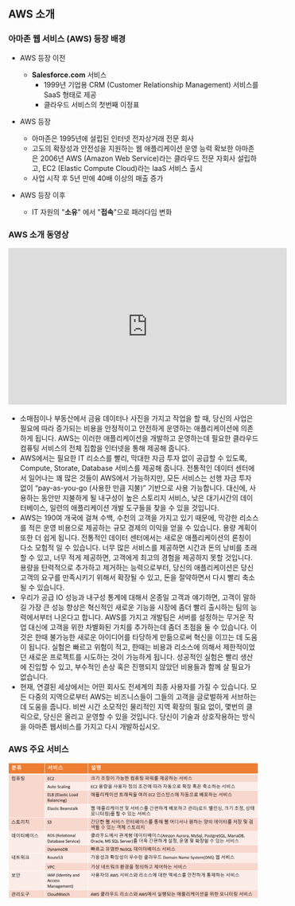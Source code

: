 ## AWS 소개

### 아마존 웹 서비스 (AWS) 등장 배경
- AWS 등장 이전 
	- **Salesforce.com** 서비스
		- 1999년 기업용 CRM (Customer Relationship Management) 서비스를 SaaS 형태로 제공
		- 클라우드 서비스의 첫번째 이정표

- AWS 등장
	- 아마존은 1995년에 설립된 인터넷 전자상거래 전문 회사
	- 고도의 확장성과 안전성을 지원하는 웹 애플리케이션 운영 능력 확보한 아마존은 2006년 AWS (Amazon Web Service)라는 클라우드 전문 자회사 설립하고, EC2 (Elastic Compute Cloud)라는 IaaS 서비스 출시
	- 사업 시작 후 5년 만에 40배 이상의 매출 증가

- AWS 등장 이후
	- IT 자원의 "**소유**" 에서 "**접속**"으로 패러다임 변화

### AWS 소개 동영상

<iframe width="560" height="315" src="https://www.youtube.com/embed/jOhbTAU4OPI" frameborder="0" allow="autoplay; encrypted-media" allowfullscreen></iframe>

- 소매점이나 부동산에서 금융 데이터나 사진을 가지고 작업을 할 때, 당신의 사업은 필요에 따라 증가되는 비용을 안정적이고 안전하게 운영하는 애플리케이션에 의존하게 됩니다. AWS는 이러한 애플리케이션을 개발하고 운영하는데 필요한  클라우드 컴퓨팅 서비스의 전체 집합을 인터넷을 통해 제공해 줍니다. 
- AWS에서는 필요한 IT 리소스를 빨리, 막대한 자금 투자 없이 공급할 수 있도록, Compute, Storate, Database 서비스를 제공해 줍니다.
전통적인 데이터 센터에서 일어나는 꽤 많은 것들이 AWS에서 가능하지만, 모든 서비스는 선행 자금 투자 없이 “pay-as-you-go (사용한 만큼 지불)” 기반으로 사용 가능합니다.
대신에, 사용하는 동안만 지불하게 될 내구성이 높은 스토리지 서비스, 낮은 대기시간의 데이터베이스, 일련의 애플리케이션 개발 도구들을 찾을 수 있을 것입니다.
- AWS는 190여 개국에 걸쳐 수백, 수천의 고객을 가지고 있기 때문에, 막강한 리소스를 적은 운영 비용으로 제공하는 규모 경제의 이익을 얻을 수 있습니다.
용량 계획이 또한 더 쉽게 됩니다. 전통적인 데이터 센터에서는 새로운 애플리케이션의 론칭이 다소 모험적 일 수 있습니다. 너무 많은 서비스를 제공하면 시간과 돈의 낭비를 초래할 수 있고, 너무 적게 제공하면, 고객에게 최고의 경험을  제공하지 못할 것입니다.
용량을 탄력적으로 추가하고 제거하는 능력으로부터, 당신의 애플리케이션은 당신 고객의 요구를 만족시키기 위해서 확장될 수 있고, 돈을 절약하면서 다시 빨리 축소될 수 있습니다.
- 우리가 공급 IO 성능과 내구성 통계에 대해서 온종일 고객과 얘기하면, 고객이 말하길 가장 큰 성능 향상은 혁신적인 새로운 기능을 시장에 좀더 빨리 출시하는 팀의 능력에서부터 나온다고 합니다.
AWS를 가지고 개발팀은 서버를 설정하는 무거운 작업 대신에 고객을 위한 차별화된 가치를 추가하는데 좀더 초점을 둘 수 있습니다.
이것은 한때 불가능한 새로운 아이디어를 타당하게 만듦으로써 혁신을 이끄는 데 도움이 됩니다. 
실험은 빠르고 위험이 적고, 한때는 비용과 리소스에 의해서 제한적이었던 새로운 프로젝트를 시도하는 것이 가능하게 됩니다.
성공적인 실험은 빨리 생산에 진입할 수 있고, 부수적인 손상 혹은 진행되지 않았던 비용들과 함께 살 필요가 없습니다.
- 현재, 연결된 세상에서는 어떤 회사도 전세계의 최종 사용자를 가질 수 있습니다. 
모든 다중의 지역으로부터 AWS는 비즈니스들이 그들의 고객을 글로벌하게 서브하는데 도움을 줍니다. 비싼 시간 소모적인 물리적인 지역 확장의 필요 없이, 몇번의 클릭으로, 당신은 올리고 운영할 수 있을 것입니다. 
당신이 기술과 상호작용하는 방식을 아마존 웹서비스를 가지고 다시 개발하십시오.

### AWS 주요 서비스

![](images/aws-services.png) 

